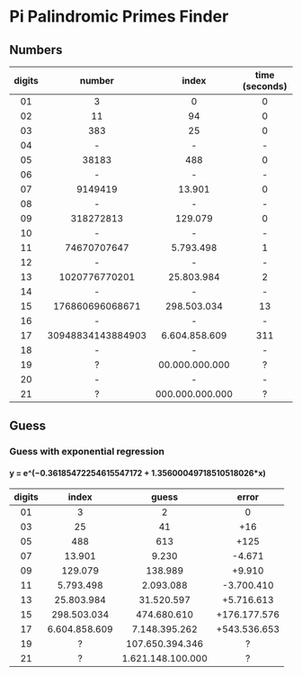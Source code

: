 # Pi Palindromic Primes Finder

## Numbers

| digits | number                | index           | time (seconds) |
|:------:|:---------------------:|:---------------:|:--------------:|
| 01     | 3                     | 0               | 0              |
| 02     | 11                    | 94              | 0              |
| 03     | 383                   | 25              | 0              |
| 04     | -                     | -               | -              |
| 05     | 38183                 | 488             | 0              |
| 06     | -                     | -               | -              |
| 07     | 9149419               | 13.901          | 0              |
| 08     | -                     | -               | -              |
| 09     | 318272813             | 129.079         | 0              |
| 10     | -                     | -               | -              |
| 11     | 74670707647           | 5.793.498       | 1              |
| 12     | -                     | -               | -              |
| 13     | 1020776770201         | 25.803.984      | 2              |
| 14     | -                     | -               | -              |
| 15     | 176860696068671       | 298.503.034     | 13             |
| 16     | -                     | -               | -              |
| 17     | 30948834143884903     | 6.604.858.609   | 311            |
| 18     | -                     | -               | -              |
| 19     | ?                     | 00.000.000.000  | ?              |
| 20     | -                     | -               | -              |
| 21     | ?                     | 000.000.000.000 | ?              |


## Guess

### Guess with exponential regression

#### y = e^(−0.36185472254615547172 + 1.35600049718510518026*x)

| digits | index         | guess             | error        |
|:------:|:-------------:|:-----------------:|:------------:|
| 01     | 3             | 2                 | 0            | 0%
| 03     | 25            | 41                | +16          | +64%
| 05     | 488           | 613               | +125         | +25%
| 07     | 13.901        | 9.230             | -4.671       | -33%
| 09     | 129.079       | 138.989           | +9.910       | +8%
| 11     | 5.793.498     | 2.093.088         | -3.700.410   | -64%
| 13     | 25.803.984    | 31.520.597        | +5.716.613   | +22%
| 15     | 298.503.034   | 474.680.610       | +176.177.576 | +59%
| 17     | 6.604.858.609 | 7.148.395.262     | +543.536.653 | +8%
| 19     | ?             | 107.650.394.346   | ?            | ?
| 21     | ?             | 1.621.148.100.000 | ?            | ?



